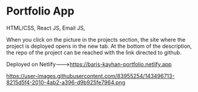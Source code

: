 # Portfolio App

HTML/CSS, React JS, Email JS,

When you click on the picture in the projects section, the site where the project is deployed 
opens in the new tab. At the bottom of the description, the repo of the project can be reached 
with the link directed to github. 

Deployed on Netlify--->https://baris-kayhan-portfolio.netlify.app

https://user-images.githubusercontent.com/83955254/143496713-8215d5f4-2010-4ab2-a396-d9b925fe7964.png


